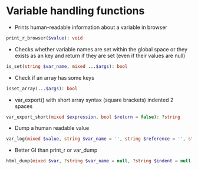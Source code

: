 # Variable handling functions

- Prints human-readable information about a variable in browser

```php
print_r_browser($value): void
```

- Checks whether variable names are set within the global space or they exists as an key and return if they are set (even if their values are null)

```php
is_set(string $var_name, mixed ...$args): bool
```

- Check if an array has some keys

```php
isset_array(...$args): bool
```

- var_export() with short array syntax (square brackets) indented 2 spaces

```php
var_export_short(mixed $expression, bool $return = false): ?string
```

- Dump a human readable value

```php
var_log(mixed $value, string $var_name = '', string $reference = '', string $method = '=', bool $sub = false): mixed
```

- Better GI than print_r or var_dump

```php
html_dump(mixed $var, ?string $var_name = null, ?string $indent = null, ?string $reference = null): void
```